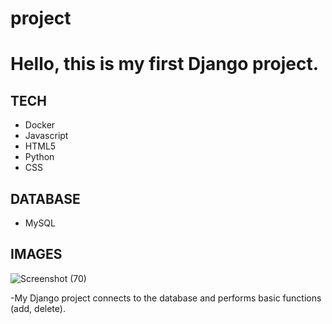 # project
# Hello, this is my first Django project.


## TECH

- Docker
- Javascript
- HTML5
- Python
- CSS

## DATABASE
- MySQL

## IMAGES 


![Screenshot (70)](https://user-images.githubusercontent.com/76754183/181945995-699e8a43-f814-4210-b9d1-e52958782638.png)

-My Django project connects to the database and performs basic functions (add, delete).
